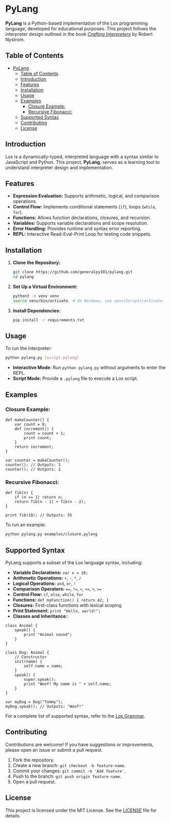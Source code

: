 # PyLang

**PyLang** is a Python-based implementation of the Lox programming language, developed for educational purposes. This project follows the interpreter design outlined in the book [*Crafting Interpreters*](https://craftinginterpreters.com/) by Robert Nystrom.


## Table of Contents

- [PyLang](#pylang)
  - [Table of Contents](#table-of-contents)
  - [Introduction](#introduction)
  - [Features](#features)
  - [Installation](#installation)
  - [Usage](#usage)
  - [Examples](#examples)
    - [Closure Example:](#closure-example)
    - [Recursive Fibonacci:](#recursive-fibonacci)
  - [Supported Syntax](#supported-syntax)
  - [Contributing](#contributing)
  - [License](#license)


## Introduction

Lox is a dynamically-typed, interpreted language with a syntax similar to JavaScript and Python. This project, **PyLang**, serves as a learning tool to understand interpreter design and implementation.


## Features

- **Expression Evaluation:** Supports arithmetic, logical, and comparison operations.
- **Control Flow:** Implements conditional statements (`if`), loops (`while`, `for`).
- **Functions:** Allows function declarations, closures, and recursion.
- **Variables:** Supports variable declarations and scope resolution.
- **Error Handling:** Provides runtime and syntax error reporting.
- **REPL:** Interactive Read-Eval-Print Loop for testing code snippets.

## Installation

1. **Clone the Repository:**

   ```bash
   git clone https://github.com/generalpy101/pylang.git
   cd pylang
   ```

2. **Set Up a Virtual Environment:**

   ```bash
   python3 -m venv venv
   source venv/bin/activate  # On Windows, use venv\Scripts\activate
   ```

3. **Install Dependencies:**

   ```bash
   pip install -r requirements.txt
   ```


## Usage

To run the interpreter:

```bash
python pylang.py [script.pylang]
```

- **Interactive Mode:** Run `python pylang.py` without arguments to enter the REPL.
- **Script Mode:** Provide a `.pylang` file to execute a Lox script.


## Examples

### Closure Example:

```lox
def makeCounter() {
    var count = 0;
    def increment() {
        count = count + 1;
        print count;
    }
    return increment;
}

var counter = makeCounter();
counter(); // Outputs: 1
counter(); // Outputs: 2
```

### Recursive Fibonacci:

```lox
def fib(n) {
    if (n <= 1) return n;
    return fib(n - 1) + fib(n - 2);
}

print fib(10); // Outputs: 55
```

To run an example:

```bash
python pylang.py examples/closure.pylang
```


## Supported Syntax

PyLang supports a subset of the Lox language syntax, including:

- **Variable Declarations:** `var x = 10;`
- **Arithmetic Operations:** `+`, `-`, `*`, `/`
- **Logical Operations:** `and`, `or`, `!`
- **Comparison Operators:** `==`, `!=`, `<`, `<=`, `>`, `>=`
- **Control Flow:** `if`, `else`, `while`, `for`
- **Functions:** `def myFunction() { return 42; }`
- **Closures:** First-class functions with lexical scoping
- **Print Statement:** `print "Hello, world!";`
- **Classes and Inheritance:**:

```
class Animal {
    speak() {
        print "Animal sound";
    }
}

class Dog: Animal {
    // Constructor
    init(name) {
        self.name = name;
    }
    speak() {
        super.speak();
        print "Woof! My name is " + self.name;
    }
}

var myDog = Dog("Tommy");
myDog.speak(); // Outputs: "Woof!"
```

For a complete list of supported syntax, refer to the [Lox Grammar](https://craftinginterpreters.com/appendix-i.html).


## Contributing

Contributions are welcome! If you have suggestions or improvements, please open an issue or submit a pull request.

1. Fork the repository.
2. Create a new branch: `git checkout -b feature-name`.
3. Commit your changes: `git commit -m 'Add feature'`.
4. Push to the branch: `git push origin feature-name`.
5. Open a pull request.

## License

This project is licensed under the MIT License. See the [LICENSE](LICENSE) file for details.

